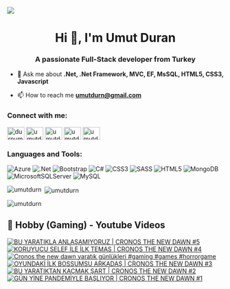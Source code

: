 ![](https://komarev.com/ghpvc/?username=umutdurn&color=blue)
<h1 align="center">Hi 👋, I'm Umut Duran</h1>
<h3 align="center">A passionate Full-Stack developer from Turkey</h3>

- 💬 Ask me about **.Net, .Net Framework, MVC, EF, MsSQL,  HTML5, CSS3,  Javascript**

- 📫 How to reach me **umutdurn@gmail.com**

<h3 align="left">Connect with me:</h3>
<p align="left">
<a href="https://twitter.com/durnumut" target="blank"><img align="center" src="https://raw.githubusercontent.com/rahuldkjain/github-profile-readme-generator/master/src/images/icons/Social/twitter.svg" alt="durnumut" height="30" width="40" /></a>
<a href="https://linkedin.com/in/umutdurn" target="blank"><img align="center" src="https://raw.githubusercontent.com/rahuldkjain/github-profile-readme-generator/master/src/images/icons/Social/linked-in-alt.svg" alt="umutdurn" height="30" width="40" /></a>
<a href="https://fb.com/umutdurn" target="blank"><img align="center" src="https://raw.githubusercontent.com/rahuldkjain/github-profile-readme-generator/master/src/images/icons/Social/facebook.svg" alt="umutdurn" height="30" width="40" /></a>
<a href="https://instagram.com/umutdurn" target="blank"><img align="center" src="https://raw.githubusercontent.com/rahuldkjain/github-profile-readme-generator/master/src/images/icons/Social/instagram.svg" alt="umutdurn" height="30" width="40" /></a>
<a href="https://www.youtube.com/c/umutdrn" target="blank"><img align="center" src="https://raw.githubusercontent.com/rahuldkjain/github-profile-readme-generator/master/src/images/icons/Social/youtube.svg" alt="umutdrn" height="30" width="40" /></a>
</p>

<h3 align="left">Languages and Tools:</h3>

![Azure](https://img.shields.io/badge/azure-%230072C6.svg?style=for-the-badge&logo=microsoftazure&logoColor=white)
  ![.Net](https://img.shields.io/badge/.NET-5C2D91?style=for-the-badge&logo=.net&logoColor=white)
  ![Bootstrap](https://img.shields.io/badge/bootstrap-%238511FA.svg?style=for-the-badge&logo=bootstrap&logoColor=white)
  ![C#](https://img.shields.io/badge/c%23-%23239120.svg?style=for-the-badge&logo=csharp&logoColor=white)
  ![CSS3](https://img.shields.io/badge/css3-%231572B6.svg?style=for-the-badge&logo=css3&logoColor=white)
  ![SASS](https://img.shields.io/badge/SASS-hotpink.svg?style=for-the-badge&logo=SASS&logoColor=white)
  ![HTML5](https://img.shields.io/badge/html5-%23E34F26.svg?style=for-the-badge&logo=html5&logoColor=white)
  ![MongoDB](https://img.shields.io/badge/MongoDB-%234ea94b.svg?style=for-the-badge&logo=mongodb&logoColor=white)
  ![MicrosoftSQLServer](https://img.shields.io/badge/Microsoft%20SQL%20Server-CC2927?style=for-the-badge&logo=microsoft%20sql%20server&logoColor=white)
  ![MySQL](https://img.shields.io/badge/mysql-4479A1.svg?style=for-the-badge&logo=mysql&logoColor=white)

<p><img align="left" src="https://github-readme-stats.vercel.app/api/top-langs?username=umutdurn&show_icons=true&locale=en&layout=compact" alt="umutdurn" /></p>

<p>&nbsp;<img align="center" src="https://github-readme-stats.vercel.app/api?username=umutdurn&show_icons=true&locale=en" alt="umutdurn" /></p>

<p><img align="center" src="https://github-readme-streak-stats.herokuapp.com/?user=umutdurn&" alt="umutdurn" /></p>

<summary><h2>📸 Hobby (Gaming) - Youtube Videos</h2></summary>

<!-- BEGIN YOUTUBE-CARDS -->
[![BU YARATIKLA ANLAŞAMIYORUZ | CRONOS THE NEW DAWN #5](https://ytcards.demolab.com/?id=TBoXCOBj0RA&title=BU+YARATIKLA+ANLA%C5%9EAMIYORUZ+%7C+CRONOS+THE+NEW+DAWN+%235&lang=en&timestamp=1757437246&background_color=%230d1117&title_color=%23ffffff&stats_color=%23dedede&max_title_lines=1&width=250&border_radius=5 "BU YARATIKLA ANLAŞAMIYORUZ | CRONOS THE NEW DAWN #5")](https://www.youtube.com/watch?v=TBoXCOBj0RA)
[![KORUYUCU SELEF İLE İLK TEMAS | CRONOS THE NEW DAWN #4](https://ytcards.demolab.com/?id=gufFOpi5m1s&title=KORUYUCU+SELEF+%C4%B0LE+%C4%B0LK+TEMAS+%7C+CRONOS+THE+NEW+DAWN+%234&lang=en&timestamp=1757350863&background_color=%230d1117&title_color=%23ffffff&stats_color=%23dedede&max_title_lines=1&width=250&border_radius=5 "KORUYUCU SELEF İLE İLK TEMAS | CRONOS THE NEW DAWN #4")](https://www.youtube.com/watch?v=gufFOpi5m1s)
[![Cronos the new dawn yaratık günlükleri #gaming #games #horrorgame](https://ytcards.demolab.com/?id=dwPSFw2cNV8&title=Cronos+the+new+dawn+yarat%C4%B1k+g%C3%BCnl%C3%BCkleri+%23gaming+%23games+%23horrorgame&lang=en&timestamp=1757325673&background_color=%230d1117&title_color=%23ffffff&stats_color=%23dedede&max_title_lines=1&width=250&border_radius=5 "Cronos the new dawn yaratık günlükleri #gaming #games #horrorgame")](https://www.youtube.com/shorts/dwPSFw2cNV8)
[![OYUNDAKİ İLK BOSSUMSU ARKADAŞ | CRONOS THE NEW DAWN #3](https://ytcards.demolab.com/?id=aju7KOll8j0&title=OYUNDAK%C4%B0+%C4%B0LK+BOSSUMSU+ARKADA%C5%9E+%7C+CRONOS+THE+NEW+DAWN+%233&lang=en&timestamp=1757239202&background_color=%230d1117&title_color=%23ffffff&stats_color=%23dedede&max_title_lines=1&width=250&border_radius=5 "OYUNDAKİ İLK BOSSUMSU ARKADAŞ | CRONOS THE NEW DAWN #3")](https://www.youtube.com/watch?v=aju7KOll8j0)
[![BU YARATIKTAN KAÇMAK ŞART | CRONOS THE NEW DAWN #2](https://ytcards.demolab.com/?id=M8tTRKvDSxE&title=BU+YARATIKTAN+KA%C3%87MAK+%C5%9EART+%7C+CRONOS+THE+NEW+DAWN+%232&lang=en&timestamp=1757167236&background_color=%230d1117&title_color=%23ffffff&stats_color=%23dedede&max_title_lines=1&width=250&border_radius=5 "BU YARATIKTAN KAÇMAK ŞART | CRONOS THE NEW DAWN #2")](https://www.youtube.com/watch?v=M8tTRKvDSxE)
[![GÜN YİNE PANDEMİYLE BAŞLIYOR | CRONOS THE NEW DAWN #1](https://ytcards.demolab.com/?id=fnsBmBGgKU8&title=G%C3%9CN+Y%C4%B0NE+PANDEM%C4%B0YLE+BA%C5%9ELIYOR+%7C+CRONOS+THE+NEW+DAWN+%231&lang=en&timestamp=1757145649&background_color=%230d1117&title_color=%23ffffff&stats_color=%23dedede&max_title_lines=1&width=250&border_radius=5 "GÜN YİNE PANDEMİYLE BAŞLIYOR | CRONOS THE NEW DAWN #1")](https://www.youtube.com/watch?v=fnsBmBGgKU8)
<!-- END YOUTUBE-CARDS -->
